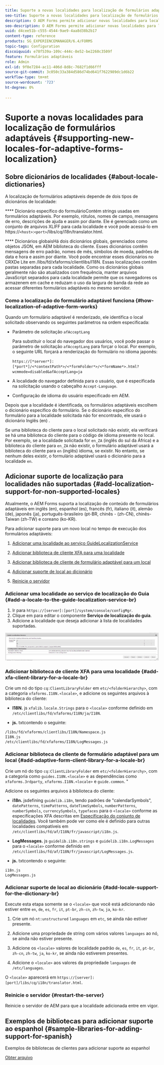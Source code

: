 ```yaml
---
title: Suporte a novas localidades para localização de formulários adaptáveis
seo-title: Suporte a novas localidades para localização de formulários adaptáveis
description: O AEM Forms permite adicionar novas localidades para localizar formulários adaptáveis. Por padrão, as localidades compatíveis são inglês, francês, alemão e japonês.
seo-description: O AEM Forms permite adicionar novas localidades para localizar formulários adaptáveis. Por padrão, as localidades compatíveis são inglês, francês, alemão e japonês.
uuid: d4cee51b-c555-4544-9ae9-4aa8d38b2b17
content-type: reference
products: SG_EXPERIENCEMANAGER/6.4/FORMS
topic-tags: Configuration
discoiquuid: e78f539a-109c-444c-8e52-be2260c3509f
feature: Formulários adaptáveis
role: Admin
exl-id: 9f0e7284-ac11-406d-8d8c-7682f1d66fff
source-git-commit: 3c050c33a384d586d74bd641f7622989dc1d6b22
workflow-type: tm+mt
source-wordcount: '723'
ht-degree: 0%

---
```


# Suporte a novas localidades para localização de formulários adaptáveis {#supporting-new-locales-for-adaptive-forms-localization}

## Sobre dicionários de localidades {#about-locale-dictionaries}

A localização de formulários adaptáveis depende de dois tipos de dicionários de localidade:

**** Dicionário específico do formulárioContém strings usadas em formulários adaptáveis. Por exemplo, rótulos, nomes de campo, mensagens de erro, descrições de ajuda e assim por diante. Ele é gerenciado como um conjunto de arquivos XLIFF para cada localidade e você pode acessá-lo em https://`<host>`:`<port>`/libs/cq/i18n/translator.html.

**** Dicionários globaisHá dois dicionários globais, gerenciados como objetos JSON, em AEM biblioteca do cliente. Esses dicionários contêm mensagens de erro padrão, nomes de mês, símbolos de moeda, padrões de data e hora e assim por diante. Você pode encontrar esses dicionários no CRXDe Lite em /libs/fd/xfaforms/clientlibs/I18N. Essas localizações contêm pastas separadas para cada localidade. Como os dicionários globais geralmente não são atualizados com frequência, manter arquivos JavaScript separados para cada localidade permite que os navegadores os armazenem em cache e reduzam o uso da largura de banda da rede ao acessar diferentes formulários adaptáveis no mesmo servidor.

### Como a localização do formulário adaptável funciona {#how-localization-of-adaptive-form-works}

Quando um formulário adaptável é renderizado, ele identifica o local solicitado observando os seguintes parâmetros na ordem especificada:

* Parâmetro de solicitação `afAcceptLang`

   Para substituir o local do navegador dos usuários, você pode passar o parâmetro de solicitação `afAcceptLang` para forçar o local. Por exemplo, o seguinte URL forçará a renderização do formulário no idioma japonês:

   `https://[*server*]:[*port*]/<*contextPath*>/<*formFolder*>/<*formName*>.html?wcmmode=disabled&afAcceptLang=ja`

* A localidade do navegador definida para o usuário, que é especificada na solicitação usando o cabeçalho `Accept-Language`.

* Configuração de idioma do usuário especificado em AEM.

Depois que a localidade é identificada, os formulários adaptáveis escolhem o dicionário específico do formulário. Se o dicionário específico do formulário para a localidade solicitada não for encontrado, ele usará o dicionário Inglês (en) .

Se uma biblioteca do cliente para o local solicitado não existir, ela verificará se há uma biblioteca do cliente para o código de idioma presente no local. Por exemplo, se a localidade solicitada for `en_ZA` (inglês do sul da África) e a biblioteca do cliente para `en_ZA` não existir, o formulário adaptável usará a biblioteca do cliente para `en` (inglês) idioma, se existir. No entanto, se nenhum deles existir, o formulário adaptável usará o dicionário para a localidade `en`.

## Adicionar suporte de localização para localidades não suportadas {#add-localization-support-for-non-supported-locales}

Atualmente, o AEM Forms suporta a localização de conteúdo de formulários adaptáveis em inglês (en), espanhol (es), francês (fr), italiano (it), alemão (de), japonês (ja), português-brasileiro (pt-BR, chinês - (zh-CN), chinês-Taiwan (zh-TW) e coreano (ko-KR).

Para adicionar suporte para um novo local no tempo de execução dos formulários adaptáveis:

1. [Adicionar uma localidade ao serviço GuideLocalizationService](/help/forms/using/supporting-new-language-localization.md#p-add-a-locale-to-the-guide-localization-service-br-p)

1. [Adicionar biblioteca de cliente XFA para uma localidade](/help/forms/using/supporting-new-language-localization.md#p-add-xfa-client-library-for-a-locale-br-p)

1. [Adicionar biblioteca de cliente de formulário adaptável para um local](/help/forms/using/supporting-new-language-localization.md#p-add-adaptive-form-client-library-for-a-locale-br-p)
1. [Adicionar suporte de local ao dicionário](/help/forms/using/supporting-new-language-localization.md#p-add-locale-support-for-the-dictionary-br-p)
1. [Reinicie o servidor](/help/forms/using/supporting-new-language-localization.md#p-restart-the-server-p)

### Adicionar uma localidade ao serviço de localização do Guia {#add-a-locale-to-the-guide-localization-service-br}

1. Ir para `https://[server]:[port]/system/console/configMgr`.
1. Clique em para editar o componente **Serviço de localização do guia**.
1. Adicione a localidade que deseja adicionar à lista de localidades suportadas.

![GuideLocalizationService](assets/configservice.png)

### Adicionar biblioteca de cliente XFA para uma localidade {#add-xfa-client-library-for-a-locale-br}

Crie um nó do tipo `cq:ClientLibraryFolder` em `etc/<folderHierarchy>`, com a categoria `xfaforms.I18N.<locale>`, e adicione os seguintes arquivos à biblioteca do cliente:

* **I18N.** js  `xfalib.locale.Strings` para o  `<locale>` conforme definido em  `/etc/clientlibs/fd/xfaforms/I18N/ja/I18N`.

* **js.** txtcontendo o seguinte:

```
/libs/fd/xfaforms/clientlibs/I18N/Namespace.js
I18N.js
/etc/clientlibs/fd/xfaforms/I18N/LogMessages.js
```

### Adicionar biblioteca de cliente de formulário adaptável para um local {#add-adaptive-form-client-library-for-a-locale-br}

Crie um nó do tipo `cq:ClientLibraryFolder` em `etc/<folderHierarchy>`, com a categoria como `guides.I18N.<locale>` e as dependências como `xfaforms.3rdparty`, `xfaforms.I18N.<locale>` e `guide.common`. &quot;

Adicione os seguintes arquivos à biblioteca do cliente:

* **i18n.** jsdefining  `guidelib.i18n`, tendo padrões de &quot;calendarSymbols&quot;,  `datePatterns`,  `timePatterns`,  `dateTimeSymbols`,  `numberPatterns`,  `numberSymbols`,  `currencySymbols`,  `typefaces` para o  `<locale>` conforme as especificações XFA descritas em  [Especificação do conjunto de localidades](https://helpx.adobe.com/content/dam/Adobe/specs/xfa_spec_3_3.pdf). Você também pode ver como ele é definido para outras localidades compatíveis em `/etc/clientlibs/fd/af/I18N/fr/javascript/i18n.js`.

* **LogMessages.** js  `guidelib.i18n.strings` e  `guidelib.i18n.LogMessages` para o  `<locale>` conforme definido em  `/etc/clientlibs/fd/af/I18N/fr/javascript/LogMessages.js`.

* **js.** txtcontendo o seguinte:

```
i18n.js
LogMessages.js
```

### Adicionar suporte de local ao dicionário {#add-locale-support-for-the-dictionary-br}

Execute esta etapa somente se o `<locale>` que você está adicionando não estiver entre `en`, `de`, `es`, `fr`, `it`, `pt-br`, `zh-cn`, `zh-tw`, `ja`, `ko-kr`.

1. Crie um nó `nt:unstructured` `languages` em `etc`, se ainda não estiver presente.

1. Adicione uma propriedade de string com vários valores `languages` ao nó, se ainda não estiver presente.
1. Adicione os `<locale>` valores de localidade padrão `de`, `es`, `fr`, `it`, `pt-br`, `zh-cn`, `zh-tw`, `ja`, `ko-kr`, se ainda não estiverem presentes.

1. Adicione o `<locale>` aos valores da propriedade `languages` de `/etc/languages`.

O `<locale>` aparecerá em `https://[server]:[port]/libs/cq/i18n/translator.html`.

### Reinicie o servidor {#restart-the-server}

Reinicie o servidor de AEM para que a localidade adicionada entre em vigor.

## Exemplos de bibliotecas para adicionar suporte ao espanhol {#sample-libraries-for-adding-support-for-spanish}

Exemplos de bibliotecas de clientes para adicionar suporte ao espanhol

[Obter arquivo](assets/sample.zip)
